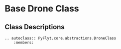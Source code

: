 # Base Drone Class

## Class Descriptions
```{eval-rst}
.. autoclass:: PyFlyt.core.abstractions.DroneClass
    :members:
```
